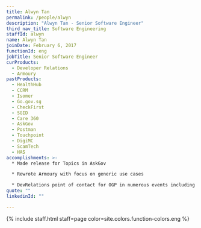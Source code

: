 ```yaml
---
title: Alwyn Tan
permalink: /people/alwyn
description: "Alwyn Tan - Senior Software Engineer"
third_nav_title: Software Engineering
staffId: alwyn
name: Alwyn Tan
joinDate: February 6, 2017
functionId: eng
jobTitle: Senior Software Engineer
curProducts:
  - Developer Relations
  - Armoury
pastProducts:
  - HealthHub
  - CCRM
  - Isomer
  - Go.gov.sg
  - CheckFirst
  - SGID
  - Care 360
  - AskGov
  - Postman
  - Touchpoint
  - DigiMC
  - ScamTech
  - HAS
accomplishments: >-
  * Made release for Topics in AskGov

  * Rewrote Armoury with focus on generic use cases

  * DevRelations point of contact for OGP in numerous events including NUS LifeHack, Build for Good & Tech for Public Good
quote: ""
linkedinId: ""

---
```


{% include staff.html staff=page color=site.colors.function-colors.eng %}

